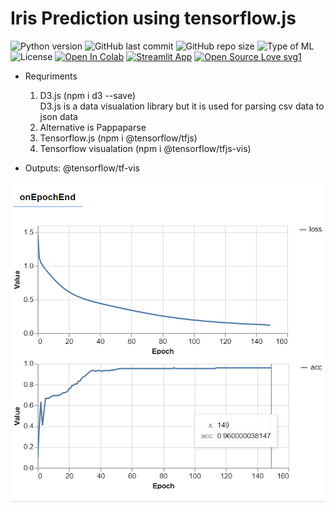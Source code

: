 # Iris Prediction using tensorflow.js

![Python version](https://img.shields.io/badge/Python%20version-3.10%2B-lightgrey)
![GitHub last commit](https://img.shields.io/github/last-commit/semasuka/Credit-card-approval-prediction-classification)
![GitHub repo size](https://img.shields.io/github/repo-size/semasuka/Credit-card-approval-prediction-classification)
![Type of ML](https://img.shields.io/badge/Type%20of%20ML-Binary%20Classification-red)
![License](https://img.shields.io/badge/License-MIT-green)
[![Open In Colab](https://colab.research.google.com/assets/colab-badge.svg)](https://colab.research.google.com/drive/1CfV6yEsHBjFiJbTKwY72k2g4AvszcF5R)
[![Streamlit App](https://static.streamlit.io/badges/streamlit_badge_black_white.svg)](https://share.streamlit.io/semasuka/credit-card-approval-prediction-classification/main/cc_approval_pred.py)
[![Open Source Love svg1](https://badges.frapsoft.com/os/v1/open-source.svg?v=103)](https://github.com/ellerbrock/open-source-badges/)

* Requriments
   1) D3.js (npm i d3 --save)  
           D3.js is a data visualation library but it is used for parsing csv data to json data
   2) Alternative  is Pappaparse
   3) Tensorflow.js (npm i @tensorflow/tfjs)
   4) Tensorflow visualation (npm i @tensorflow/tfjs-vis)

* Outputs: @tensorflow/tf-vis

![output](https://github.com/dev-hack95/ML_HUB/blob/main/Logistic%20Regression(Tensorflow.js)/data/Images/Screenshot%20(177).png)
